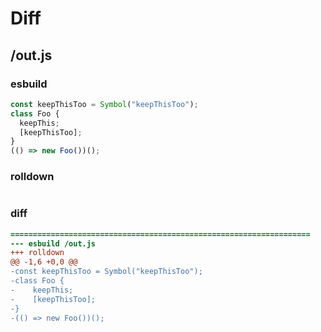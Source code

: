 # Diff
## /out.js
### esbuild
```js
const keepThisToo = Symbol("keepThisToo");
class Foo {
  keepThis;
  [keepThisToo];
}
(() => new Foo())();
```
### rolldown
```js

```
### diff
```diff
===================================================================
--- esbuild	/out.js
+++ rolldown	
@@ -1,6 +0,0 @@
-const keepThisToo = Symbol("keepThisToo");
-class Foo {
-    keepThis;
-    [keepThisToo];
-}
-(() => new Foo())();

```